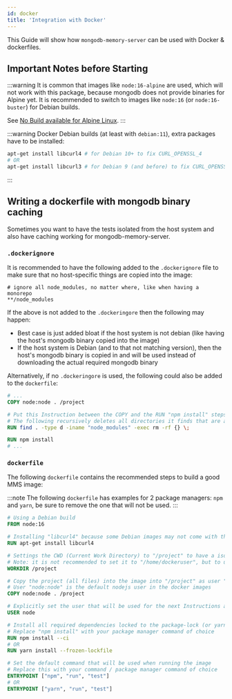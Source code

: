 ```yaml
---
id: docker
title: 'Integration with Docker'
---
```


This Guide will show how `mongodb-memory-server` can be used with Docker & dockerfiles.

## Important Notes before Starting

:::warning
It is common that images like `node:16-alpine` are used, which will not work with this package, because mongodb does not provide binaries for Alpine yet.
It is recommended to switch to images like `node:16` (or `node:16-buster`) for Debian builds.

See [No Build available for Alpine Linux](../known-issues.md#no-build-available-for-alpine-linux).
:::

:::warning
Docker Debian builds (at least with `debian:11`), extra packages have to be installed:

```sh
apt-get install libcurl4 # for Debian 10+ to fix CURL_OPENSSL_4
# OR
apt-get install libcurl3 # for Debian 9 (and before) to fix CURL_OPENSSL_3
```

:::

## Writing a dockerfile with mongodb binary caching

Sometimes you want to have the tests isolated from the host system and also have caching working for mongodb-memory-server.

### `.dockerignore`

It is recommended to have the following added to the `.dockerignore` file to make sure that no host-specific things are copied into the image:

```dockerignore
# ignore all node_modules, no matter where, like when having a monorepo
**/node_modules
```

If the above is not added to the `.dockeringore` then the following may happen:

- Best case is just added bloat if the host system is not debian (like having the host's mongodb binary copied into the image)
- If the host system is Debian (and to that not matching version), then the host's mongodb binary is copied in and will be used instead of downloading the actual required mongodb binary

Alternatively, if no `.dockeringore` is used, the following could also be added to the `dockerfile`:

```dockerfile
# ...
COPY node:node . /project

# Put this Instruction between the COPY and the RUN "npm install" steps
# The following recursively deletes all directories it finds that are a directory AND have a name matching "node_modules"
RUN find . -type d -iname "node_modules" -exec rm -rf {} \;

RUN npm install
# ...
```

### `dockerfile`

The following `dockerfile` contains the recommended steps to build a good MMS image:

:::note
The following `dockerfile` has examples for 2 package managers: `npm` and `yarn`, be sure to remove the one that will not be used.
:::

```dockerfile
# Using a Debian build
FROM node:16

# Installing "libcurl4" because some Debian images may not come with this package installed, but is required by the mongodb binaries
RUN apt-get install libcurl4

# Settings the CWD (Current Work Directory) to "/project" to have a isolated folder for the project
# Note: it is not recommended to set it to "/home/dockeruser", but to use "/home/dockeruser/project"
WORKDIR /project

# Copy the project (all files) into the image into "/project" as user "node:node"
# User "node:node" is the default nodejs user in the docker images
COPY node:node . /project

# Explicitly set the user that will be used for the next Instructions and ENTRYPOINT
USER node

# Install all required dependencies locked to the package-lock (or yarn.lock)
# Replace "npm install" with your package manager command of choice
RUN npm install --ci
# OR
RUN yarn install --frozen-lockfile

# Set the default command that will be used when running the image
# Replace this with your command / package manager command of choice
ENTRYPOINT ["npm", "run", "test"]
# OR
ENTRYPOINT ["yarn", "run", "test"]
```
